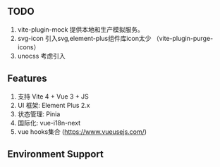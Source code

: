 ## TODO

1. vite-plugin-mock 提供本地和生产模拟服务。
2. svg-icon 引入svg,element-plus组件库icon太少 （vite-plugin-purge-icons）
3. unocss 考虑引入

## Features

1. 支持 Vite 4 + Vue 3 + JS
2. UI 框架: Element Plus 2.x
3. 状态管理: Pinia
4. 国际化: vue-i18n-next
5. vue hooks集合 (https://www.vueusejs.com/)

## Environment Support
